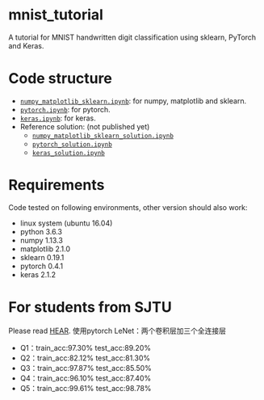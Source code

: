 # mnist_tutorial
A tutorial for MNIST handwritten digit classification using sklearn, PyTorch and Keras.

# Code structure
* [`numpy_matplotlib_sklearn.ipynb`](numpy_matplotlib_sklearn.ipynb): for numpy, matplotlib and sklearn.
* [`pytorch.ipynb`](pytorch.ipynb): for pytorch.
* [`keras.ipynb`](keras.ipynb): for keras.
* Reference solution: (not published yet)
    * [`numpy_matplotlib_sklearn_solution.ipynb`](numpy_matplotlib_sklearn_solution.ipynb)
    * [`pytorch_solution.ipynb`](pytorch_solution.ipynb)
    * [`keras_solution.ipynb`](keras_solution.ipynb)

# Requirements
Code tested on following environments, other version should also work:
* linux system (ubuntu 16.04) 
* python 3.6.3
* numpy 1.13.3
* matplotlib 2.1.0
* sklearn 0.19.1
* pytorch 0.4.1
* keras 2.1.2

# For students from SJTU
Please read [HEAR](EE369.md).
使用pytorch
LeNet：两个卷积层加三个全连接层
* Q1：train_acc:97.30% test_acc:89.20%
* Q2：train_acc:82.12% test_acc:81.30%
* Q3：train_acc:97.87% test_acc:85.50%
* Q4：train_acc:96.10% test_acc:87.40%
* Q5：train_acc:99.61% test_acc:98.78%
